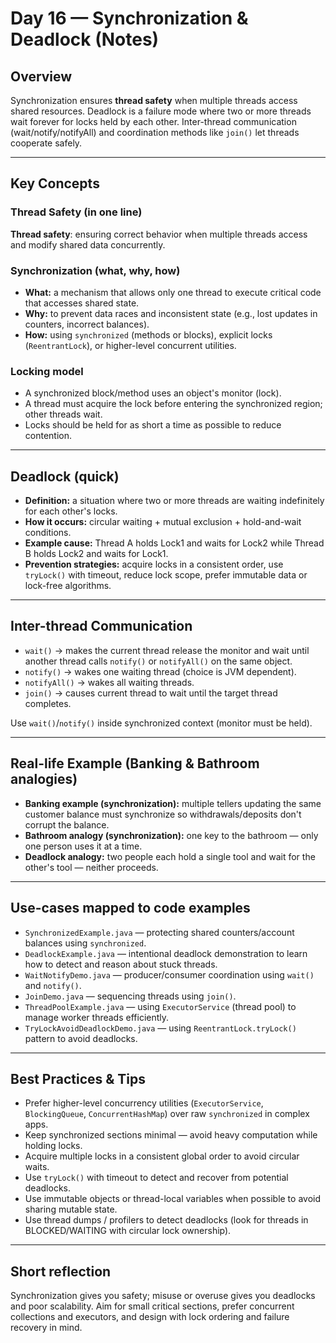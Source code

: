 # Day 16 — Synchronization & Deadlock (Notes)

## Overview
Synchronization ensures **thread safety** when multiple threads access shared resources. Deadlock is a failure mode where two or more threads wait forever for locks held by each other. Inter-thread communication (wait/notify/notifyAll) and coordination methods like `join()` let threads cooperate safely.

---

## Key Concepts

### Thread Safety (in one line)
**Thread safety**: ensuring correct behavior when multiple threads access and modify shared data concurrently.

### Synchronization (what, why, how)
- **What:** a mechanism that allows only one thread to execute critical code that accesses shared state.
- **Why:** to prevent data races and inconsistent state (e.g., lost updates in counters, incorrect balances).
- **How:** using `synchronized` (methods or blocks), explicit locks (`ReentrantLock`), or higher-level concurrent utilities.

### Locking model
- A synchronized block/method uses an object's monitor (lock).
- A thread must acquire the lock before entering the synchronized region; other threads wait.
- Locks should be held for as short a time as possible to reduce contention.

---

## Deadlock (quick)
- **Definition:** a situation where two or more threads are waiting indefinitely for each other's locks.
- **How it occurs:** circular waiting + mutual exclusion + hold-and-wait conditions.
- **Example cause:** Thread A holds Lock1 and waits for Lock2 while Thread B holds Lock2 and waits for Lock1.
- **Prevention strategies:** acquire locks in a consistent order, use `tryLock()` with timeout, reduce lock scope, prefer immutable data or lock-free algorithms.

---

## Inter-thread Communication
- `wait()` → makes the current thread release the monitor and wait until another thread calls `notify()` or `notifyAll()` on the same object.
- `notify()` → wakes one waiting thread (choice is JVM dependent).
- `notifyAll()` → wakes all waiting threads.
- `join()` → causes current thread to wait until the target thread completes.

Use `wait()`/`notify()` inside synchronized context (monitor must be held).

---

## Real-life Example (Banking & Bathroom analogies)
- **Banking example (synchronization):** multiple tellers updating the same customer balance must synchronize so withdrawals/deposits don't corrupt the balance.
- **Bathroom analogy (synchronization):** one key to the bathroom — only one person uses it at a time.
- **Deadlock analogy:** two people each hold a single tool and wait for the other's tool — neither proceeds.

---

## Use-cases mapped to code examples
- `SynchronizedExample.java` — protecting shared counters/account balances using `synchronized`.
- `DeadlockExample.java` — intentional deadlock demonstration to learn how to detect and reason about stuck threads.
- `WaitNotifyDemo.java` — producer/consumer coordination using `wait()` and `notify()`.
- `JoinDemo.java` — sequencing threads using `join()`.
- `ThreadPoolExample.java` — using `ExecutorService` (thread pool) to manage worker threads efficiently.
- `TryLockAvoidDeadlockDemo.java` — using `ReentrantLock.tryLock()` pattern to avoid deadlocks.

---

## Best Practices & Tips
- Prefer higher-level concurrency utilities (`ExecutorService`, `BlockingQueue`, `ConcurrentHashMap`) over raw `synchronized` in complex apps.
- Keep synchronized sections minimal — avoid heavy computation while holding locks.
- Acquire multiple locks in a consistent global order to avoid circular waits.
- Use `tryLock()` with timeout to detect and recover from potential deadlocks.
- Use immutable objects or thread-local variables when possible to avoid sharing mutable state.
- Use thread dumps / profilers to detect deadlocks (look for threads in BLOCKED/WAITING with circular lock ownership).

---

## Short reflection
Synchronization gives you safety; misuse or overuse gives you deadlocks and poor scalability. Aim for small critical sections, prefer concurrent collections and executors, and design with lock ordering and failure recovery in mind.
